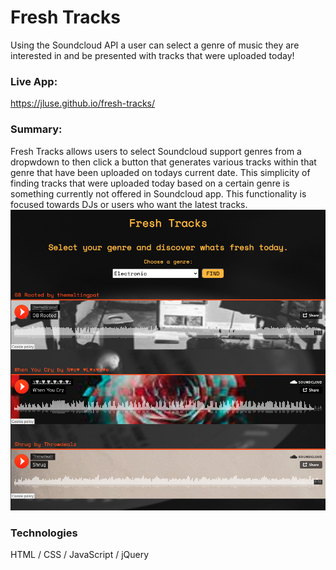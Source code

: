 # Fresh Tracks
Using the Soundcloud API a user can select a genre of music they are interested in and be presented with tracks that were uploaded today!

### Live App:
https://jluse.github.io/fresh-tracks/

### Summary:
Fresh Tracks allows users to select Soundcloud support genres from a dropwdown to then click a button that generates various tracks within that genre that have been uploaded on todays current date. This simplicity of finding tracks that were uploaded today based on a certain genre is something currently not offered in Soundcloud app. This functionality is focused towards DJs or users who want the latest tracks.
![Screenshot of the app](images/fresh-tracks.png)

### Technologies
HTML / CSS / JavaScript / jQuery
